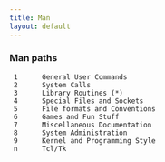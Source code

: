 ```yaml
---
title: Man
layout: default
---
```


### Man paths

     1      General User Commands
     2      System Calls
     3      Library Routines (*)
     4      Special Files and Sockets
     5      File formats and Conventions
     6      Games and Fun Stuff
     7      Miscellaneous Documentation
     8      System Administration
     9      Kernel and Programming Style
     n      Tcl/Tk
